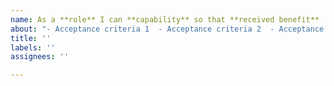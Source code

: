 ```yaml
---
name: As a **role** I can **capability** so that **received benefit**
about: "- Acceptance criteria 1  - Acceptance criteria 2  - Acceptance criteria 3"
title: ''
labels: ''
assignees: ''

---
```



